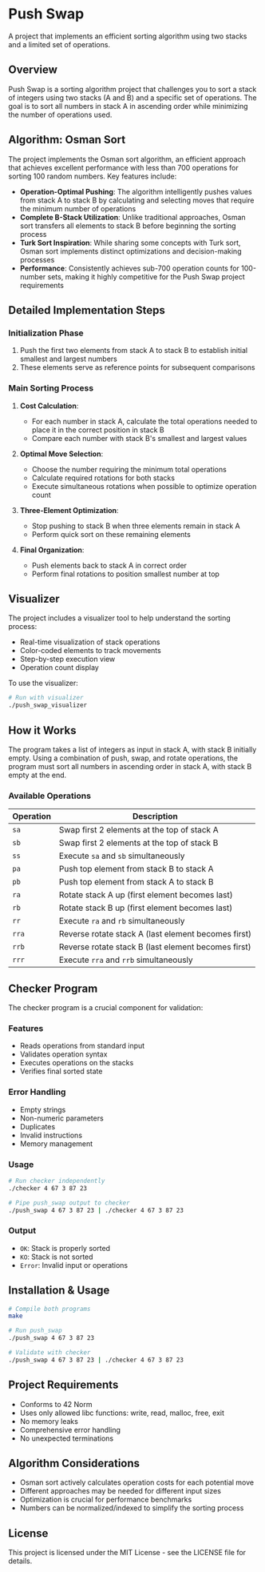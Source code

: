 # Push Swap
A project that implements an efficient sorting algorithm using two stacks and a limited set of operations.

## Overview
Push Swap is a sorting algorithm project that challenges you to sort a stack of integers using two stacks (A and B) and a specific set of operations. The goal is to sort all numbers in stack A in ascending order while minimizing the number of operations used.

## Algorithm: Osman Sort
The project implements the Osman sort algorithm, an efficient approach that achieves excellent performance with less than 700 operations for sorting 100 random numbers. Key features include:

- **Operation-Optimal Pushing**: The algorithm intelligently pushes values from stack A to stack B by calculating and selecting moves that require the minimum number of operations
- **Complete B-Stack Utilization**: Unlike traditional approaches, Osman sort transfers all elements to stack B before beginning the sorting process
- **Turk Sort Inspiration**: While sharing some concepts with Turk sort, Osman sort implements distinct optimizations and decision-making processes
- **Performance**: Consistently achieves sub-700 operation counts for 100-number sets, making it highly competitive for the Push Swap project requirements

## Detailed Implementation Steps

### Initialization Phase
1. Push the first two elements from stack A to stack B to establish initial smallest and largest numbers
2. These elements serve as reference points for subsequent comparisons

### Main Sorting Process
1. **Cost Calculation**:
   - For each number in stack A, calculate the total operations needed to place it in the correct position in stack B
   - Compare each number with stack B's smallest and largest values
   
2. **Optimal Move Selection**:
   - Choose the number requiring the minimum total operations
   - Calculate required rotations for both stacks
   - Execute simultaneous rotations when possible to optimize operation count

3. **Three-Element Optimization**:
   - Stop pushing to stack B when three elements remain in stack A
   - Perform quick sort on these remaining elements

4. **Final Organization**:
   - Push elements back to stack A in correct order
   - Perform final rotations to position smallest number at top

## Visualizer
The project includes a visualizer tool to help understand the sorting process:
- Real-time visualization of stack operations
- Color-coded elements to track movements
- Step-by-step execution view
- Operation count display

To use the visualizer:
```bash
# Run with visualizer
./push_swap_visualizer
```

## How it Works
The program takes a list of integers as input in stack A, with stack B initially empty. Using a combination of push, swap, and rotate operations, the program must sort all numbers in ascending order in stack A, with stack B empty at the end.

### Available Operations
| Operation | Description |
|-----------|-------------|
| `sa` | Swap first 2 elements at the top of stack A |
| `sb` | Swap first 2 elements at the top of stack B |
| `ss` | Execute `sa` and `sb` simultaneously |
| `pa` | Push top element from stack B to stack A |
| `pb` | Push top element from stack A to stack B |
| `ra` | Rotate stack A up (first element becomes last) |
| `rb` | Rotate stack B up (first element becomes last) |
| `rr` | Execute `ra` and `rb` simultaneously |
| `rra` | Reverse rotate stack A (last element becomes first) |
| `rrb` | Reverse rotate stack B (last element becomes first) |
| `rrr` | Execute `rra` and `rrb` simultaneously |

## Checker Program
The checker program is a crucial component for validation:

### Features
- Reads operations from standard input
- Validates operation syntax
- Executes operations on the stacks
- Verifies final sorted state

### Error Handling
- Empty strings
- Non-numeric parameters
- Duplicates
- Invalid instructions
- Memory management

### Usage
```bash
# Run checker independently
./checker 4 67 3 87 23

# Pipe push_swap output to checker
./push_swap 4 67 3 87 23 | ./checker 4 67 3 87 23
```

### Output
- `OK`: Stack is properly sorted
- `KO`: Stack is not sorted
- `Error`: Invalid input or operations

## Installation & Usage
```bash
# Compile both programs
make

# Run push_swap
./push_swap 4 67 3 87 23

# Validate with checker
./push_swap 4 67 3 87 23 | ./checker 4 67 3 87 23
```

## Project Requirements
- Conforms to 42 Norm
- Uses only allowed libc functions: write, read, malloc, free, exit
- No memory leaks
- Comprehensive error handling
- No unexpected terminations

## Algorithm Considerations
- Osman sort actively calculates operation costs for each potential move
- Different approaches may be needed for different input sizes
- Optimization is crucial for performance benchmarks
- Numbers can be normalized/indexed to simplify the sorting process

## License
This project is licensed under the MIT License - see the LICENSE file for details.
